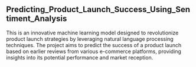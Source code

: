 ## Predicting_Product_Launch_Success_Using_Sentiment_Analysis

This is an innovative machine learning model designed to revolutionize product launch strategies by leveraging natural language processing techniques. The project aims to predict the success of a product launch based on earlier reviews from various e-commerce platforms, providing insights into its potential performance and market reception.

